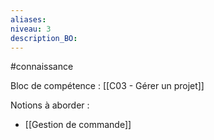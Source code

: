 ```yaml
---
aliases: 
niveau: 3
description_BO:
---
```

#connaissance

Bloc de compétence : [[C03 - Gérer un projet]]

Notions à aborder : 
- [[Gestion de commande]]
